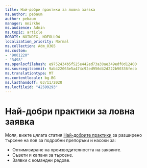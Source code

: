```yaml
---
title: Най-добри практики за ловна заявка
ms.author: pebaum
author: pebaum
manager: mnirkhe
ms.audience: Admin
ms.topic: article
ROBOTS: NOINDEX, NOFOLLOW
localization_priority: Normal
ms.collection: Adm_O365
ms.custom:
- "9001220"
- "3498"
ms.openlocfilehash: e9752434b5f525e442ed73a30ae349edf0d12400
ms.sourcegitcommit: 9ab422063e5a474c92ed956d42d222b90336fecb
ms.translationtype: MT
ms.contentlocale: bg-BG
ms.lasthandoff: 03/11/2020
ms.locfileid: "42599293"
---
```

# <a name="advanced-hunting-query-best-practices"></a>Най-добри практики за ловна заявка

Моля, вижте цялата статия [Най-добрите практики](https://docs.microsoft.com/windows/security/threat-protection/microsoft-defender-atp/advanced-hunting-best-practices#optimize-query-performance) за разширено търсене на лов за подробни препоръки и насоки за:
- Оптимизиране на производителността на заявките.
- Съвети и капани за търсене.
- Заявки с командни редове.


